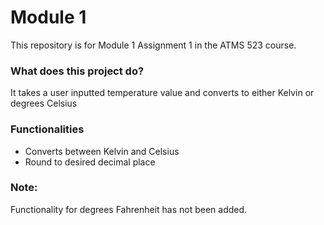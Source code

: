 # Module 1
This repository is for Module 1 Assignment 1 in the ATMS 523 course.

### What does this project do?
It takes a user inputted temperature value and converts to either Kelvin or degrees Celsius

### Functionalities
- Converts between Kelvin and Celsius
- Round to desired decimal place

### Note:
Functionality for degrees Fahrenheit has not been added.
